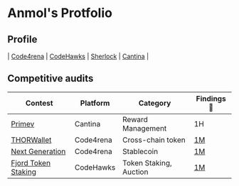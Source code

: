 # Anmol's Protfolio

## Profile

| [Code4rena](https://code4rena.com/@Sherlock__VARM) | [CodeHawks](https://profiles.cyfrin.io/u/sherlockvarm) | [Sherlock](https://audits.sherlock.xyz/watson/Sherlock_VARM) | [Cantina](https://cantina.xyz/u/sherlockVARM) |

## Competitive audits

| Contest                                                                         | Platform  | Category               | Findings 🔎                          |
| ------------------------------------------------------------------------------- | --------- | ---------------------- | ------------------------------------ |
| [Primev](https://cantina.xyz/competitions/e92be0b9-b4f2-4bf2-9544-ae285fcfc02d) | Cantina   | Reward Management      | 1H                                   |
| [THORWallet](https://code4rena.com/audits/2025-02-thorwallet)                   | Code4rena | Cross-chain token      | [1M](contests/2025-02-thorwallet.md) |
| [Next Generation](https://code4rena.com/audits/2025-01-next-generation)         | Code4rena | Stablecoin             | [1M](contests/2025-02-next-gen.md)   |
| [Fjord Token Staking](https://codehawks.cyfrin.io/c/2024-08-fjord)              | CodeHawks | Token Staking, Auction | [1M](contests/2024-08-fjord.md)      |
